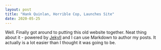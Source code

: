 ```yaml
---
layout: post
title: "Hank Quinlan, Horrible Cop, Launches Site"
date: 2020-05-25
---
```


Well. Finally got around to putting this old website together. Neat thing about it - powered by [Jekyll](http://jekyllrb.com) and I can use Markdown to author my posts. It actually is a lot easier than I thought it was going to be.
